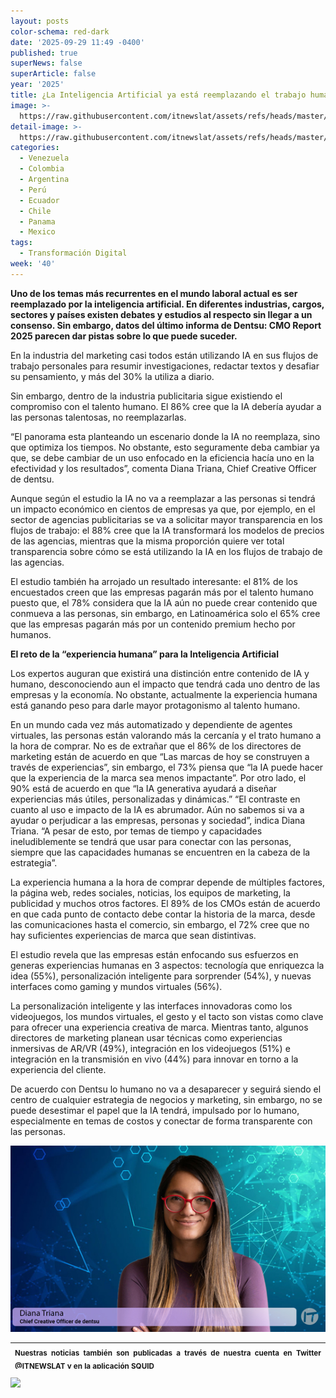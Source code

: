```yaml
---
layout: posts
color-schema: red-dark
date: '2025-09-29 11:49 -0400'
published: true
superNews: false
superArticle: false
year: '2025'
title: ¿La Inteligencia Artificial ya está reemplazando el trabajo humano?
image: >-
  https://raw.githubusercontent.com/itnewslat/assets/refs/heads/master/img/540x320/Diana-Triana-p.jpg
detail-image: >-
  https://raw.githubusercontent.com/itnewslat/assets/refs/heads/master/img/1024x680/Diana-Triana-g.jpg
categories:
  - Venezuela
  - Colombia
  - Argentina
  - Perú
  - Ecuador
  - Chile
  - Panama
  - Mexico
tags:
  - Transformación Digital
week: '40'
---
```

**Uno de los temas más recurrentes en el mundo laboral actual es ser reemplazado por la inteligencia artificial. En diferentes industrias, cargos, sectores y países existen debates y estudios al respecto sin llegar a un consenso. Sin embargo, datos del último informa de Dentsu: CMO Report 2025 parecen dar pistas sobre lo que puede suceder.**

En la industria del marketing casi todos están utilizando IA en sus flujos de trabajo personales para resumir investigaciones, redactar textos y desafiar su pensamiento, y más del 30% la utiliza a diario. 

Sin embargo, dentro de la industria publicitaria sigue existiendo el compromiso con el talento humano. El 86% cree que la IA debería ayudar a las personas talentosas, no reemplazarlas.

“El panorama esta planteando un escenario donde la IA no reemplaza, sino que optimiza los tiempos. No obstante, esto seguramente deba cambiar ya que, se debe cambiar de un uso enfocado en la eficiencia hacía uno en la efectividad y los resultados”, comenta Diana Triana, Chief Creative Officer de dentsu.

Aunque según el estudio la IA no va a reemplazar a las personas si tendrá un impacto económico en cientos de empresas ya que, por ejemplo, en el sector de agencias publicitarias se va a solicitar mayor transparencia en los flujos de trabajo: el 88% cree que la IA transformará los modelos de precios de las agencias, mientras que la misma proporción quiere ver total transparencia sobre cómo se está utilizando la IA en los flujos de trabajo de las agencias.

El estudio también ha arrojado un resultado interesante: el 81% de los encuestados creen que las empresas pagarán más por el talento humano puesto que, el 78% considera que la IA aún no puede crear contenido que conmueva a las personas, sin embargo, en Latinoamérica solo el 65% cree que las empresas pagarán más por un contenido premium hecho por humanos.

**El reto de la “experiencia humana” para la Inteligencia Artificial**

Los expertos auguran que existirá una distinción entre contenido de IA y humano, desconociendo aun el impacto que tendrá cada uno dentro de las empresas y la economía. No obstante, actualmente la experiencia humana está ganando peso para darle mayor protagonismo al talento humano. 

En un mundo cada vez más automatizado y dependiente de agentes virtuales, las personas están valorando más la cercanía y el trato humano a la hora de comprar. No es de extrañar que el 86% de los directores de marketing están de acuerdo en que “Las marcas de hoy se construyen a través de experiencias”, sin embargo, el 73% piensa que “la IA puede hacer que la experiencia de la marca sea menos impactante”. Por otro lado, el 90% está de acuerdo en que “la IA generativa ayudará a diseñar experiencias más útiles, personalizadas y dinámicas.”
“El contraste en cuanto al uso e impacto de la IA es abrumador. Aún no sabemos si va a ayudar o perjudicar a las empresas, personas y sociedad”, indica Diana Triana. “A pesar de esto, por temas de tiempo y capacidades ineludiblemente se tendrá que usar para conectar con las personas, siempre que las capacidades humanas se encuentren en la cabeza de la estrategia”.

La experiencia humana a la hora de comprar depende de múltiples factores, la página web, redes sociales, noticias, los equipos de marketing, la publicidad y muchos otros factores. El 89% de los CMOs están de acuerdo en que cada punto de contacto debe contar la historia de la marca, desde las comunicaciones hasta el comercio, sin embargo, el 72% cree que no hay suficientes experiencias de marca que sean distintivas.

El estudio revela que las empresas están enfocando sus esfuerzos en generas experiencias humanas en 3 aspectos: tecnología que enriquezca la idea (55%), personalización inteligente para sorprender (54%), y nuevas interfaces como gaming y mundos virtuales (56%).

La personalización inteligente y las interfaces innovadoras como los videojuegos, los mundos virtuales, el gesto y el tacto son vistas como clave para ofrecer una experiencia creativa de marca. Mientras tanto, algunos directores de marketing planean usar técnicas como experiencias inmersivas de AR/VR (49%), integración en los videojuegos (51%) e integración en la transmisión en vivo (44%) para innovar en torno a la experiencia del cliente.

De acuerdo con Dentsu lo humano no va a desaparecer y seguirá siendo el centro de cualquier estrategia de negocios y marketing, sin embargo, no se puede desestimar el papel que la IA tendrá, impulsado por lo humano, especialmente en temas de costos y conectar de forma transparente con las personas.  

![](https://raw.githubusercontent.com/itnewslat/assets/refs/heads/master/img/540x320/Diana-Triana-p.jpg)

<table style="height: 42px;" width="569">
<tbody>
<tr>
<td style="text-align: justify;"><sub><strong>Nuestras noticias también son publicadas a través de nuestra cuenta en Twitter <a href="https://twitter.com/itnewslat?lang=es">@ITNEWSLAT</a> y en la aplicación <a href="https://squidapp.co/en/">SQUID</a></strong></sub></td>
</tr>
</tbody>
</table>

<img src="https://tracker.metricool.com/c3po.jpg?hash=56f88a41e39ab42c063cc51676587a04"/>